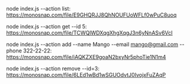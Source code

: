 node index.js --action list: https://monosnap.com/file/E9GHQRJJ8QhNOUFUoWFLf0wPuC8uoq

node index.js --action get --id 5: https://monosnap.com/file/TCWQlWDXqgXhgXqgJ3n6yNnASv6VcI

node index.js --action add --name Mango --email mango@gmail.com --phone 322-22-22: https://monosnap.com/file/iAQKZXE9goaN2bxyNr5phoTie1N1m4

node index.js --action remove --id=3: https://monosnap.com/file/6LEd1wBd1wSGUOdvtJ0IvojxFuZAqP
